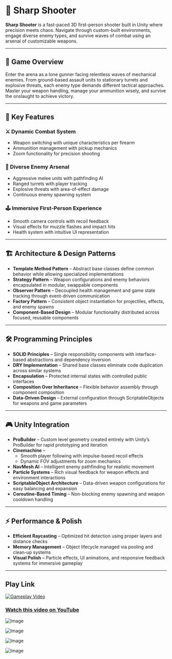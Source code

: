 # 🎯 Sharp Shooter

**Sharp Shooter** is a fast-paced 3D first-person shooter built in Unity where precision meets chaos. Navigate through custom-built environments, engage diverse enemy types, and survive waves of combat using an arsenal of customizable weapons.

---

## 📜 Game Overview

Enter the arena as a lone gunner facing relentless waves of mechanical enemies. From ground-based assault units to stationary turrets and explosive threats, each enemy type demands different tactical approaches. Master your weapon handling, manage your ammunition wisely, and survive the onslaught to achieve victory.

---

## 🚀 Key Features

### ⚔️ Dynamic Combat System
- Weapon switching with unique characteristics per firearm  
- Ammunition management with pickup mechanics  
- Zoom functionality for precision shooting  

### 🤖 Diverse Enemy Arsenal
- Aggressive melee units with pathfinding AI  
- Ranged turrets with player tracking  
- Explosive threats with area-of-effect damage  
- Continuous enemy spawning system  

### 🕹️ Immersive First-Person Experience
- Smooth camera controls with recoil feedback  
- Visual effects for muzzle flashes and impact hits  
- Health system with intuitive UI representation  

---

## 🏗️ Architecture & Design Patterns

- **Template Method Pattern** – Abstract base classes define common behavior while allowing specialized implementations  
- **Strategy Pattern** – Weapon configurations and enemy behaviors encapsulated in modular, swappable components  
- **Observer Pattern** – Decoupled health management and game state tracking through event-driven communication  
- **Factory Pattern** – Consistent object instantiation for projectiles, effects, and enemy spawns  
- **Component-Based Design** – Modular functionality distributed across focused, reusable components  

---

## 🛠️ Programming Principles

- **SOLID Principles** – Single responsibility components with interface-based abstractions and dependency inversion  
- **DRY Implementation** – Shared base classes eliminate code duplication across similar systems  
- **Encapsulation** – Protected internal states with controlled public interfaces  
- **Composition Over Inheritance** – Flexible behavior assembly through component composition  
- **Data-Driven Design** – External configuration through ScriptableObjects for weapons and game parameters  

---

## 🎮 Unity Integration

- **ProBuilder** – Custom level geometry created entirely with Unity’s ProBuilder for rapid prototyping and iteration  
- **Cinemachine** –  
  - Smooth player following with impulse-based recoil effects  
  - Dynamic FOV adjustments for zoom mechanics  
- **NavMesh AI** – Intelligent enemy pathfinding for realistic movement  
- **Particle Systems** – Rich visual feedback for weapon effects and environment interactions  
- **ScriptableObject Architecture** – Data-driven weapon configurations for easy balancing and expansion  
- **Coroutine-Based Timing** – Non-blocking enemy spawning and weapon cooldown handling  

---

## ⚡ Performance & Polish

- **Efficient Raycasting** – Optimized hit detection using proper layers and distance checks  
- **Memory Management** – Object lifecycle managed via pooling and clean-up systems  
- **Visual Polish** – Particle effects, UI animations, and responsive feedback systems for immersive gameplay  

---

## Play Link


[![Gameplay Video](https://img.youtube.com/vi/-uoUsUf0m28/maxresdefault.jpg)](https://youtu.be/-uoUsUf0m28)
### [Watch this video on YouTube](https://youtu.be/-uoUsUf0m28)

![Image](https://github.com/user-attachments/assets/c188efac-49db-4a46-b7d7-7d9da0bbc78e)

![Image](https://github.com/user-attachments/assets/f76d5728-9e91-4294-ac0f-2792a6529988)

![Image](https://github.com/user-attachments/assets/b5aae504-aa5e-4d84-ba1e-f9cdf1e50ce2)

![Image](https://github.com/user-attachments/assets/7fd7a0e7-e174-47f2-aaed-86590f30413c)
